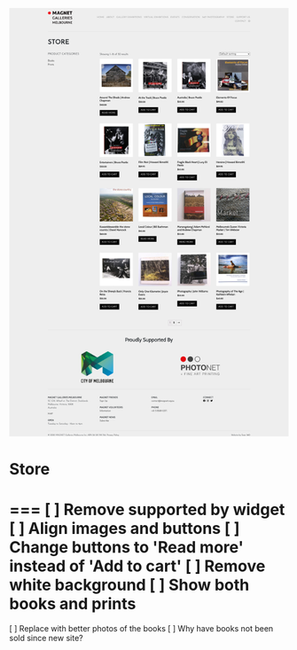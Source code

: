 ![](2021-11-27-13-21-50.png)

# Store
===
[ ] Remove supported by widget
[ ] Align images and buttons
[ ] Change buttons to 'Read more' instead of 'Add to cart'
[ ] Remove white background
[ ] Show both books and prints
===
[ ] Replace with better photos of the books
[ ] Why have books not been sold since new site?